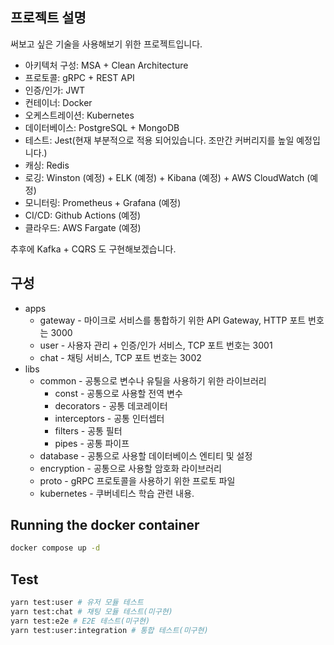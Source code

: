 ## 프로젝트 설명
써보고 싶은 기술을 사용해보기 위한 프로젝트입니다.
- 아키텍처 구성: MSA + Clean Architecture
- 프로토콜: gRPC + REST API
- 인증/인가: JWT
- 컨테이너: Docker
- 오케스트레이션: Kubernetes
- 데이터베이스: PostgreSQL + MongoDB
- 테스트: Jest(현재 부분적으로 적용 되어있습니다. 조만간 커버리지를 높일 예정입니다.)
- 캐싱: Redis
- 로깅: Winston (예정) +  ELK (예정) + Kibana (예정) + AWS CloudWatch (예정)
- 모니터링: Prometheus + Grafana (예정)
- CI/CD: Github Actions (예정)
- 클라우드: AWS Fargate (예정)

추후에 Kafka + CQRS 도 구현해보겠습니다. 

## 구성
- apps
  - gateway - 마이크로 서비스를 통합하기 위한 API Gateway, HTTP 포트 번호는 3000
  - user - 사용자 관리 + 인증/인가 서비스, TCP 포트 번호는 3001
  - chat - 채팅 서비스, TCP 포트 번호는 3002
- libs
  - common - 공통으로 변수나 유틸을 사용하기 위한 라이브러리
    - const - 공통으로 사용할 전역 변수
    - decorators - 공통 데코레이터
    - interceptors - 공통 인터셉터
    - filters - 공통 필터
    - pipes - 공통 파이프
  - database - 공통으로 사용할 데이터베이스 엔티티 및 설정
  - encryption - 공통으로 사용할 암호화 라이브러리
  - proto - gRPC 프로토콜을 사용하기 위한 프로토 파일
  - kubernetes - 쿠버네티스 학습 관련 내용.
## Running the docker container

```bash
docker compose up -d
```

## Test
```bash
yarn test:user # 유저 모듈 테스트
yarn test:chat # 채팅 모듈 테스트(미구현)
yarn test:e2e # E2E 테스트(미구현)
yarn test:user:integration # 통합 테스트(미구현)
```
[//]: # (## 인프라 구조)
[//]: # (![Infrastructure]&#40;~@source/.vuepress/public/image/2021_04_user_count.png&#41;)
